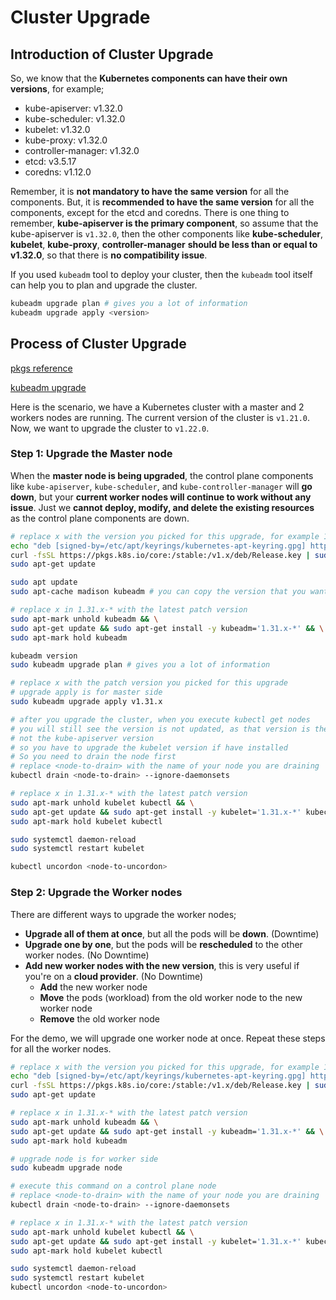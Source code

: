 # Cluster Upgrade

## Introduction of Cluster Upgrade

So, we know that the **Kubernetes components can have their own versions**, for example;

- kube-apiserver: v1.32.0
- kube-scheduler: v1.32.0
- kubelet: v1.32.0
- kube-proxy: v1.32.0
- controller-manager: v1.32.0
- etcd: v3.5.17
- coredns: v1.12.0

Remember, it is **not mandatory to have the same version** for all the components. But, it is **recommended to have the same version** for all the components, except for the etcd and coredns. There is one thing to remember, **kube-apiserver is the primary component**, so assume that the kube-apiserver is `v1.32.0`, then the other components like **kube-scheduler**, **kubelet**, **kube-proxy**, **controller-manager** **should be less than or equal to v1.32.0**, so that there is **no compatibility issue**.

If you used `kubeadm` tool to deploy your cluster, then the `kubeadm` tool itself can help you to plan and upgrade the cluster.

```bash
kubeadm upgrade plan # gives you a lot of information
kubeadm upgrade apply <version>
```

## Process of Cluster Upgrade

[pkgs reference](https://v1-31.docs.kubernetes.io/blog/2023/08/15/pkgs-k8s-io-introduction/)

[kubeadm upgrade](https://kubernetes.io/docs/tasks/administer-cluster/kubeadm/kubeadm-upgrade/)

Here is the scenario, we have a Kubernetes cluster with a master and 2 workers nodes are running. The current version of the cluster is `v1.21.0`. Now, we want to upgrade the cluster to `v1.22.0`.

### Step 1: Upgrade the Master node

When the **master node is being upgraded**, the control plane components like `kube-apiserver`, `kube-scheduler`, and `kube-controller-manager` will **go down**, but your **current worker nodes will continue to work without any issue**. Just we **cannot deploy, modify, and delete the existing resources** as the control plane components are down.

```bash
# replace x with the version you picked for this upgrade, for example 1.29, 1.32, etc.
echo "deb [signed-by=/etc/apt/keyrings/kubernetes-apt-keyring.gpg] https://pkgs.k8s.io/core:/stable:/v1.x/deb/ /" | sudo tee /etc/apt/sources.list.d/kubernetes.list
curl -fsSL https://pkgs.k8s.io/core:/stable:/v1.x/deb/Release.key | sudo gpg --dearmor -o /etc/apt/keyrings/kubernetes-apt-keyring.gpg
sudo apt-get update

sudo apt update
sudo apt-cache madison kubeadm # you can copy the version that you want to upgrade

# replace x in 1.31.x-* with the latest patch version
sudo apt-mark unhold kubeadm && \
sudo apt-get update && sudo apt-get install -y kubeadm='1.31.x-*' && \
sudo apt-mark hold kubeadm

kubeadm version
sudo kubeadm upgrade plan # gives you a lot of information

# replace x with the patch version you picked for this upgrade
# upgrade apply is for master side
sudo kubeadm upgrade apply v1.31.x

# after you upgrade the cluster, when you execute kubectl get nodes
# you will still see the version is not updated, as that version is the kubelet version
# not the kube-apiserver version
# so you have to upgrade the kubelet version if have installed
# So you need to drain the node first
# replace <node-to-drain> with the name of your node you are draining
kubectl drain <node-to-drain> --ignore-daemonsets

# replace x in 1.31.x-* with the latest patch version
sudo apt-mark unhold kubelet kubectl && \
sudo apt-get update && sudo apt-get install -y kubelet='1.31.x-*' kubectl='1.31.x-*' && \
sudo apt-mark hold kubelet kubectl

sudo systemctl daemon-reload
sudo systemctl restart kubelet

kubectl uncordon <node-to-uncordon>
```

### Step 2: Upgrade the Worker nodes

There are different ways to upgrade the worker nodes;

- **Upgrade all of them at once**, but all the pods will be **down**. (Downtime)
- **Upgrade one by one**, but the pods will be **rescheduled** to the other worker nodes. (No Downtime)
- **Add new worker nodes with the new version**, this is very useful if you're on a **cloud provider**. (No Downtime)
    - **Add** the new worker node
    - **Move** the pods (workload) from the old worker node to the new worker node
    - **Remove** the old worker node

For the demo, we will upgrade one worker node at once. Repeat these steps for all the worker nodes.

```bash
# replace x with the version you picked for this upgrade, for example 1.29, 1.32, etc.
echo "deb [signed-by=/etc/apt/keyrings/kubernetes-apt-keyring.gpg] https://pkgs.k8s.io/core:/stable:/v1.x/deb/ /" | sudo tee /etc/apt/sources.list.d/kubernetes.list
curl -fsSL https://pkgs.k8s.io/core:/stable:/v1.x/deb/Release.key | sudo gpg --dearmor -o /etc/apt/keyrings/kubernetes-apt-keyring.gpg
sudo apt-get update

# replace x in 1.31.x-* with the latest patch version
sudo apt-mark unhold kubeadm && \
sudo apt-get update && sudo apt-get install -y kubeadm='1.31.x-*' && \
sudo apt-mark hold kubeadm

# upgrade node is for worker side
sudo kubeadm upgrade node

# execute this command on a control plane node
# replace <node-to-drain> with the name of your node you are draining
kubectl drain <node-to-drain> --ignore-daemonsets

# replace x in 1.31.x-* with the latest patch version
sudo apt-mark unhold kubelet kubectl && \
sudo apt-get update && sudo apt-get install -y kubelet='1.31.x-*' kubectl='1.31.x-*' && \
sudo apt-mark hold kubelet kubectl

sudo systemctl daemon-reload
sudo systemctl restart kubelet
kubectl uncordon <node-to-uncordon>
```
